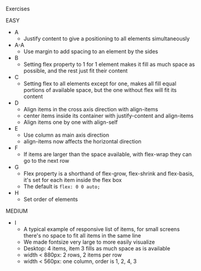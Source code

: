Exercises

EASY
- A
  - Justify content to give a positioning to all elements simultaneously
- A-A
  - Use margin to add spacing to an element by the sides
- B
  - Setting flex property to 1 for 1 element makes it fill as much space as possible, and the rest just fit their content
- C
  - Setting flex to all elements except for one, makes all fill equal portions of available space, but the one without flex will fit its content
- D
  - Align items in the cross axis direction with align-items
  - center items inside its container with justify-content and align-items
  - Align items one by one with align-self
- E
  - Use column as main axis direction
  - align-items now affects the horizontal direction
- F
  - If items are larger than the space available, with flex-wrap they can go to the next row
- G
  - Flex property is a shorthand of flex-grow, flex-shrink and flex-basis, it's set for each item inside the flex box
  - The default is `flex: 0 0 auto;`
- H
  - Set order of elements

MEDIUM
- I
  - A typical example of responsive list of items, for small screens there's no space to fit all items in the same line
  - We made fontsize very large to more easily visualize
  - Desktop: 4 items, item 3 fills as much space as is available
  - width < 880px: 2 rows, 2 items per row
  - width < 560px: one column, order is 1, 2, 4, 3